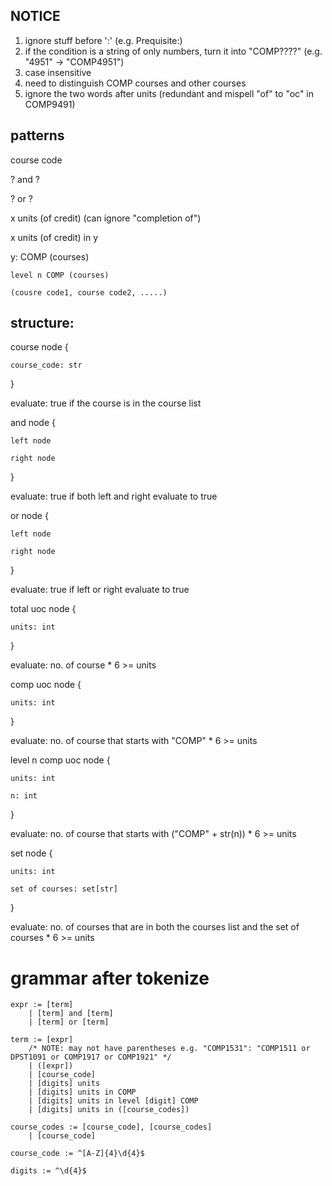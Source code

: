 ## NOTICE
1. ignore stuff before ':' (e.g. Prequisite:)
2. if the condition is a string of only numbers, turn it into "COMP????" (e.g. "4951" -> "COMP4951")
3. case insensitive
4. need to distinguish COMP courses and other courses
5. ignore the two words after units (redundant and mispell "of" to "oc" in COMP9491)

## patterns
course code

? and ?

? or ?

x units (of credit) (can ignore "completion of")

x units (of credit) in y

y:
    COMP (courses)

    level n COMP (courses)

    (cousre code1, course code2, .....)

## structure:
course node {

    course_code: str

}

evaluate: true if the course is in the course list


and node {

    left node

    right node

}

evaluate: true if both left and right evaluate to true


or node {

    left node 

    right node

}

evaluate: true if left or right evaluate to true

total uoc node {

    units: int

}

evaluate: no. of course * 6 >= units

comp uoc node {

    units: int

}

evaluate: no. of course that starts with "COMP" * 6 >= units

level n comp uoc node {

    units: int

    n: int

}

evaluate: no. of course that starts with ("COMP" + str(n)) * 6 >= units


set node {

    units: int

    set of courses: set[str]

}

evaluate: no. of courses that are in both the courses list and the set of courses * 6 >= units

# grammar after tokenize
```
expr := [term]
    | [term] and [term] 
    | [term] or [term] 

term := [expr] 
    /* NOTE: may not have parentheses e.g. "COMP1531": "COMP1511 or DPST1091 or COMP1917 or COMP1921" */
    | ([expr])
    | [course_code]
    | [digits] units
    | [digits] units in COMP
    | [digits] units in level [digit] COMP
    | [digits] units in ([course_codes])

course_codes := [course_code], [course_codes] 
    | [course_code]

course_code := ^[A-Z]{4}\d{4}$

digits := ^\d{4}$
```
